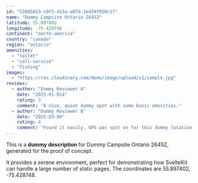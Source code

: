 ```yaml
---
id: "520d5013-c0f3-423a-a07d-1e439f020c17"
name: "Dummy Campsite Ontario 26452"
latitude: 55.897402
longitude: -75.428748
continent: "north-america"
country: "canada"
region: "ontario"
amenities:
  - "toilet"
  - "cell-service"
  - "fishing"
images:
  - "https://res.cloudinary.com/demo/image/upload/v1/sample.jpg"
reviews:
  - author: "Dummy Reviewer A"
    date: "2025-01-014"
    rating: 3
    comment: "A nice, quiet dummy spot with some basic amenities."
  - author: "Dummy Reviewer B"
    date: "2025-03-08"
    rating: 4
    comment: "Found it easily. GPS was spot on for this dummy location."
---
```


This is a **dummy description** for Dummy Campsite Ontario 26452, generated for the proof of concept.

It provides a serene environment, perfect for demonstrating how SvelteKit can handle a large number of static pages. The coordinates are 55.897402, -75.428748.
